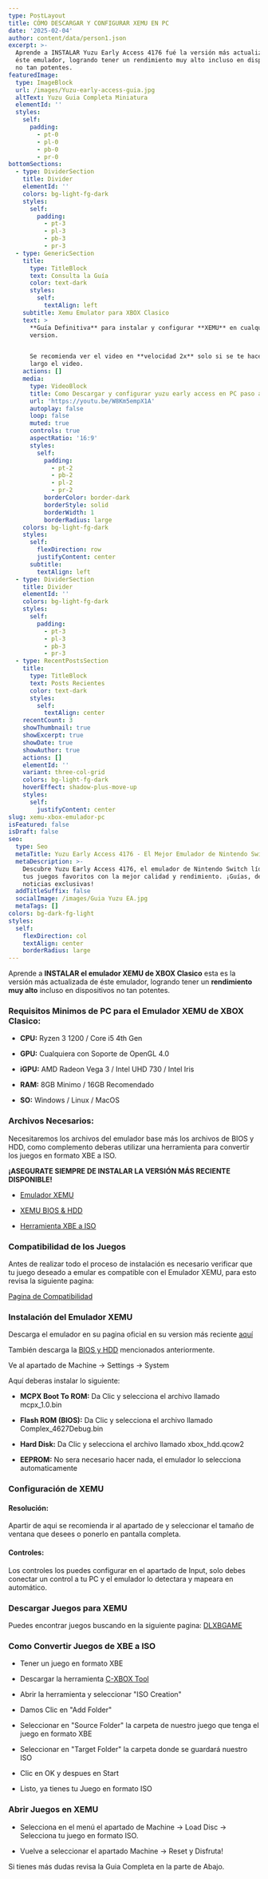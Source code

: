 ```yaml
---
type: PostLayout
title: CÓMO DESCARGAR Y CONFIGURAR XEMU EN PC
date: '2025-02-04'
author: content/data/person1.json
excerpt: >-
  Aprende a INSTALAR Yuzu Early Access 4176 fué la versión más actualizada de
  éste emulador, logrando tener un rendimiento muy alto incluso en dispositivos
  no tan potentes.
featuredImage:
  type: ImageBlock
  url: /images/Yuzu-early-access-guia.jpg
  altText: Yuzu Guia Completa Miniatura
  elementId: ''
  styles:
    self:
      padding:
        - pt-0
        - pl-0
        - pb-0
        - pr-0
bottomSections:
  - type: DividerSection
    title: Divider
    elementId: ''
    colors: bg-light-fg-dark
    styles:
      self:
        padding:
          - pt-3
          - pl-3
          - pb-3
          - pr-3
  - type: GenericSection
    title:
      type: TitleBlock
      text: Consulta la Guía
      color: text-dark
      styles:
        self:
          textAlign: left
    subtitle: Xemu Emulator para XBOX Clasico
    text: >
      **Guía Definitiva** para instalar y configurar **XEMU** en cualquier
      version.


      Se recomienda ver el video en **velocidad 2x** solo si se te hace muy
      largo el video.
    actions: []
    media:
      type: VideoBlock
      title: Como Descargar y configurar yuzu early access en PC paso a paso
      url: 'https://youtu.be/W8Km5empX1A'
      autoplay: false
      loop: false
      muted: true
      controls: true
      aspectRatio: '16:9'
      styles:
        self:
          padding:
            - pt-2
            - pb-2
            - pl-2
            - pr-2
          borderColor: border-dark
          borderStyle: solid
          borderWidth: 1
          borderRadius: large
    colors: bg-light-fg-dark
    styles:
      self:
        flexDirection: row
        justifyContent: center
      subtitle:
        textAlign: left
  - type: DividerSection
    title: Divider
    elementId: ''
    colors: bg-light-fg-dark
    styles:
      self:
        padding:
          - pt-3
          - pl-3
          - pb-3
          - pr-3
  - type: RecentPostsSection
    title:
      type: TitleBlock
      text: Posts Recientes
      color: text-dark
      styles:
        self:
          textAlign: center
    recentCount: 3
    showThumbnail: true
    showExcerpt: true
    showDate: true
    showAuthor: true
    actions: []
    elementId: ''
    variant: three-col-grid
    colors: bg-light-fg-dark
    hoverEffect: shadow-plus-move-up
    styles:
      self:
        justifyContent: center
slug: xemu-xbox-emulador-pc
isFeatured: false
isDraft: false
seo:
  type: Seo
  metaTitle: Yuzu Early Access 4176 - El Mejor Emulador de Nintendo Switch
  metaDescription: >-
    Descubre Yuzu Early Access 4176, el emulador de Nintendo Switch líder. Juega
    tus juegos favoritos con la mejor calidad y rendimiento. ¡Guías, descargas y
    noticias exclusivas!
  addTitleSuffix: false
  socialImage: /images/Guia Yuzu EA.jpg
  metaTags: []
colors: bg-dark-fg-light
styles:
  self:
    flexDirection: col
    textAlign: center
    borderRadius: large
---
```

Aprende a **INSTALAR el emulador XEMU de XBOX Clasico** esta es la versión más actualizada de éste emulador, logrando tener un **rendimiento** **muy alto** incluso en dispositivos no tan potentes.

### Requisitos Minimos de PC para el Emulador XEMU de XBOX Clasico:

*   **CPU:** Ryzen 3 1200 / Core i5 4th Gen

*   **GPU:** Cualquiera con Soporte de OpenGL 4.0

*   **iGPU:** AMD Radeon Vega 3 / Intel UHD 730 / Intel Iris

*   **RAM:** 8GB Minimo / 16GB Recomendado

*   **SO:** Windows / Linux / MacOS

### Archivos Necesarios:

Necesitaremos los archivos del emulador base más los archivos de BIOS y HDD, como complemento deberas utilizar una herramienta para convertir los juegos en formato XBE a ISO.

**¡ASEGURATE SIEMPRE DE INSTALAR LA VERSIÓN MÁS RECIENTE DISPONIBLE!**

*   [Emulador XEMU](https://xemu.app/)

*   [XEMU BIOS & HDD](https://bit.ly/3AM3NMX)

*   [Herramienta XBE a ISO](https://bit.ly/48XdSTM)



### Compatibilidad de los Juegos

Antes de realizar todo el proceso de instalación es necesario verificar que tu juego deseado a emular es compatible con el Emulador XEMU, para esto revisa la siguiente pagina:

[Pagina de Compatibilidad](https://xemu.app/#compatibility)



### Instalación del Emulador XEMU

Descarga el emulador en su pagina oficial en su version más reciente [aquí](https://xemu.app/)

También descarga la [BIOS y HDD](https://bit.ly/3AM3NMX) mencionados anteriormente.

Ve al apartado de Machine -> Settings -> System

Aquí deberas instalar lo siguiente:

*   **MCPX Boot To ROM:** Da Clic y selecciona el archivo llamado mcpx\_1.0.bin

*   **Flash ROM (BIOS):** Da Clic y selecciona el archivo llamado Complex\_4627Debug.bin

*   **Hard Disk:** Da Clic y selecciona el archivo llamado xbox\_hdd.qcow2

*   **EEPROM:** No sera necesario hacer nada, el emulador lo selecciona automaticamente



### Configuración de XEMU

#### Resolución:

Apartir de aqui se recomienda ir al apartado de y seleccionar el tamaño de ventana que desees o ponerlo en pantalla completa.



#### Controles:

Los controles los puedes configurar en el apartado de Input, solo debes conectar un control a tu PC y el emulador lo detectara y mapeara en automático.



### Descargar Juegos para XEMU

Puedes encontrar juegos buscando en la siguiente pagina: [DLXBGAME](https://dlxbgame.com/category/classic/)



### Como Convertir Juegos de XBE a ISO

*   Tener un juego en formato XBE

*   Descargar la herramienta [C-XBOX Tool](https://bit.ly/48XdSTM)

*   Abrir la herramienta y seleccionar "ISO Creation"

*   Damos Clic en "Add Folder"

*   Seleccionar en "Source Folder" la carpeta de nuestro juego que tenga el juego en formato XBE

*   Seleccionar en "Target Folder" la carpeta donde se guardará nuestro ISO

*   Clic en OK y despues en Start

*   Listo, ya tienes tu Juego en formato ISO



### Abrir Juegos en XEMU

*   Selecciona en el menú el apartado de Machine -> Load Disc -> Selecciona tu juego en formato ISO.

*   Vuelve a seleccionar el apartado Machine -> Reset y Disfruta!



Si tienes más dudas revisa la Guia Completa en la parte de Abajo.
